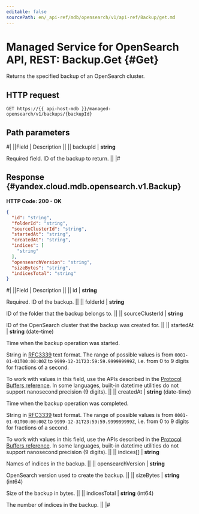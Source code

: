 ```yaml
---
editable: false
sourcePath: en/_api-ref/mdb/opensearch/v1/api-ref/Backup/get.md
---
```


# Managed Service for OpenSearch API, REST: Backup.Get {#Get}

Returns the specified backup of an OpenSearch cluster.

## HTTP request

```
GET https://{{ api-host-mdb }}/managed-opensearch/v1/backups/{backupId}
```

## Path parameters

#|
||Field | Description ||
|| backupId | **string**

Required field. ID of the backup to return. ||
|#

## Response {#yandex.cloud.mdb.opensearch.v1.Backup}

**HTTP Code: 200 - OK**

```json
{
  "id": "string",
  "folderId": "string",
  "sourceClusterId": "string",
  "startedAt": "string",
  "createdAt": "string",
  "indices": [
    "string"
  ],
  "opensearchVersion": "string",
  "sizeBytes": "string",
  "indicesTotal": "string"
}
```

#|
||Field | Description ||
|| id | **string**

Required. ID of the backup. ||
|| folderId | **string**

ID of the folder that the backup belongs to. ||
|| sourceClusterId | **string**

ID of the OpenSearch cluster that the backup was created for. ||
|| startedAt | **string** (date-time)

Time when the backup operation was started.

String in [RFC3339](https://www.ietf.org/rfc/rfc3339.txt) text format. The range of possible values is from
`0001-01-01T00:00:00Z` to `9999-12-31T23:59:59.999999999Z`, i.e. from 0 to 9 digits for fractions of a second.

To work with values in this field, use the APIs described in the
[Protocol Buffers reference](https://developers.google.com/protocol-buffers/docs/reference/overview).
In some languages, built-in datetime utilities do not support nanosecond precision (9 digits). ||
|| createdAt | **string** (date-time)

Time when the backup operation was completed.

String in [RFC3339](https://www.ietf.org/rfc/rfc3339.txt) text format. The range of possible values is from
`0001-01-01T00:00:00Z` to `9999-12-31T23:59:59.999999999Z`, i.e. from 0 to 9 digits for fractions of a second.

To work with values in this field, use the APIs described in the
[Protocol Buffers reference](https://developers.google.com/protocol-buffers/docs/reference/overview).
In some languages, built-in datetime utilities do not support nanosecond precision (9 digits). ||
|| indices[] | **string**

Names of indices in the backup. ||
|| opensearchVersion | **string**

OpenSearch version used to create the backup. ||
|| sizeBytes | **string** (int64)

Size of the backup in bytes. ||
|| indicesTotal | **string** (int64)

The number of indices in the backup. ||
|#